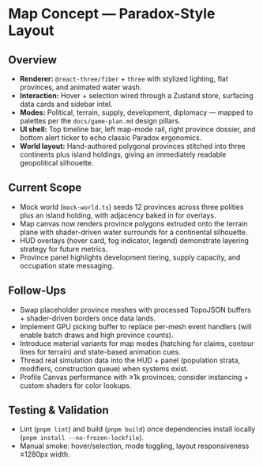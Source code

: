 # Map Concept — Paradox-Style Layout

## Overview
- **Renderer:** `@react-three/fiber` + `three` with stylized lighting, flat provinces, and animated water wash.
- **Interaction:** Hover + selection wired through a Zustand store, surfacing data cards and sidebar intel.
- **Modes:** Political, terrain, supply, development, diplomacy — mapped to palettes per the `docs/game-plan.md` design pillars.
- **UI shell:** Top timeline bar, left map-mode rail, right province dossier, and bottom alert ticker to echo classic Paradox ergonomics.
- **World layout:** Hand-authored polygonal provinces stitched into three continents plus island holdings, giving an immediately readable geopolitical silhouette.

## Current Scope
- Mock world (`mock-world.ts`) seeds 12 provinces across three polities plus an island holding, with adjacency baked in for overlays.
- Map canvas now renders province polygons extruded onto the terrain plane with shader-driven water surrounds for a continental silhouette.
- HUD overlays (hover card, fog indicator, legend) demonstrate layering strategy for future metrics.
- Province panel highlights development tiering, supply capacity, and occupation state messaging.

## Follow-Ups
- Swap placeholder province meshes with processed TopoJSON buffers + shader-driven borders once data lands.
- Implement GPU picking buffer to replace per-mesh event handlers (will enable batch draws and high province counts).
- Introduce material variants for map modes (hatching for claims, contour lines for terrain) and state-based animation cues.
- Thread real simulation data into the HUD + panel (population strata, modifiers, construction queue) when systems exist.
- Profile Canvas performance with ≥1k provinces; consider instancing + custom shaders for color lookups.

## Testing & Validation
- Lint (`pnpm lint`) and build (`pnpm build`) once dependencies install locally (`pnpm install --no-frozen-lockfile`).
- Manual smoke: hover/selection, mode toggling, layout responsiveness ≥1280px width.
